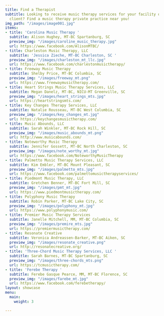 ```yaml
---
title: Find a Therapist
subtitle: Looking to receive music therapy services for your facility or as an individual
  client? Find a music therapy private practice near you!
img_path: "/images/image001.jpg"
items:
- title: 'Carolina Music Therapy '
  subtitle: Alison Hughey, MT-BC Spartanburg, SC
  preview_img: "/images/caroline_music_therapy.jpg"
  url: https://www.facebook.com/AlisonMTBC/
- title: Charleston Music Therapy, LLC
  subtitle: 'Jessica Zieche, MT-BC Charleston, SC '
  preview_img: "/images/charleston_mt_llc.jpg"
  url: https://www.facebook.com/charlestonmusictherapy/
- title: Freeway Music Therapy
  subtitle: Shelby Price, MT-BC Columbia, SC
  preview_img: "/images/freeway_mt.png"
  url: https://www.freewaymusictherapy.com/
- title: Heart Strings Music Therapy Services, LLC
  subtitle: Megan Danelz, MT-BC, NICU-MT Greenville, SC
  preview_img: "/images/heart_strings_mts.jpg"
  url: https://heartstringsmts.com/
- title: Key Changes Therapy Services, LLC
  subtitle: Natalie Rousseau, MT-BC West Columbia, SC
  preview_img: "/images/key_changes_mt.jpg"
  url: https://keychangesmusictherapy.com/
- title: Music Abounds, LLC
  subtitle: Sarah Winkler, MT-BC Rock Hill, SC
  preview_img: "/images/music_abounds_mt.png"
  url: http://www.musicabounds.com/
- title: Noteworthy Music Therapy
  subtitle: Jennifer Gossett, MT-BC North Charleston, SC
  preview_img: "/images/note_worthy_mt.jpg"
  url: https://www.facebook.com/NoteworthyMusicTherapy
- title: Palmetto Music Therapy Services, LLC
  subtitle: Kim Embler, MT-BC Mount Pleasant, SC
  preview_img: "/images/palmetto_mts.jpg"
  url: https://www.facebook.com/palmettomusictherapyservices/
- title: Piedmont Music Therapy, LLC
  subtitle: Gretchen Benner, MT-BC Fort Mill, SC
  preview_img: "/images/pmt_mt.jpg"
  url: https://www.piedmontmusictherapy.com/
- title: Polyphony Music Therapy
  subtitle: Robin Parker, MT-BC Lake City, SC
  preview_img: "/images/polyphony_mt.jpg"
  url: https://www.polyphonymusic.com/
- title: Premier Music Therapy Services
  subtitle: Janelle Mitchell, MM, MT-BC Columbia, SC
  preview_img: "/images/premire_mts.jpg"
  url: https://premiermusictherapy.com/
- title: Resonate Creative
  subtitle: Veronica Andreassen-Barker, MT-BC Aiken, SC
  preview_img: "/images/resonate_creative.png"
  url: http://resonatecreative.org/
- title: 'Three-Chord Music Therapy Services, LLC '
  subtitle: Sarah Barnes, MT-BC Spartanburg, SC
  preview_img: "/images/three-chords_mts.png"
  url: https://tcmusictherapy.com/
- title: 'Ferebe Therapy '
  subtitle: Ferebe Gasque Pearce, MM, MT-BC Florence, SC
  preview_img: "/images/farebe_mt.jpg"
  url: https://www.facebook.com/ferebetherapy/
layout: showcase
menu:
  main:
    weight: 3

---
```

